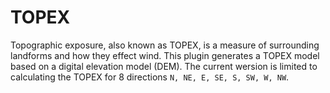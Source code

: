 # TOPEX
Topographic exposure, also known as TOPEX, is a measure of surrounding landforms and how they effect wind. This plugin generates a TOPEX model based on a digital elevation model (DEM).
The current wersion is limited to calculating the TOPEX for 8 directions `N, NE, E, SE, S, SW, W, NW`.
